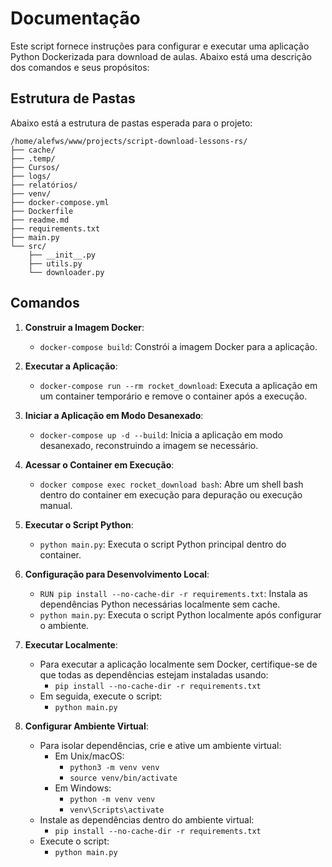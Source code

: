 # Documentação

Este script fornece instruções para configurar e executar uma aplicação Python Dockerizada para download de aulas. Abaixo está uma descrição dos comandos e seus propósitos:

## Estrutura de Pastas

Abaixo está a estrutura de pastas esperada para o projeto:

```
/home/alefws/www/projects/script-download-lessons-rs/
├── cache/
├── .temp/
├── Cursos/
├── logs/
├── relatórios/
├── venv/
├── docker-compose.yml
├── Dockerfile
├── readme.md
├── requirements.txt
├── main.py
└── src/
    ├── __init__.py
    ├── utils.py
    └── downloader.py
```

## Comandos

1. **Construir a Imagem Docker**:
    - `docker-compose build`: Constrói a imagem Docker para a aplicação.

2. **Executar a Aplicação**:
    - `docker-compose run --rm rocket_download`: Executa a aplicação em um container temporário e remove o container após a execução.

3. **Iniciar a Aplicação em Modo Desanexado**:
    - `docker-compose up -d --build`: Inicia a aplicação em modo desanexado, reconstruindo a imagem se necessário.

4. **Acessar o Container em Execução**:
    - `docker compose exec rocket_download bash`: Abre um shell bash dentro do container em execução para depuração ou execução manual.

5. **Executar o Script Python**:
    - `python main.py`: Executa o script Python principal dentro do container.

6. **Configuração para Desenvolvimento Local**:
    - `RUN pip install --no-cache-dir -r requirements.txt`: Instala as dependências Python necessárias localmente sem cache.
    - `python main.py`: Executa o script Python localmente após configurar o ambiente.

7. **Executar Localmente**:
    - Para executar a aplicação localmente sem Docker, certifique-se de que todas as dependências estejam instaladas usando:
        - `pip install --no-cache-dir -r requirements.txt`
    - Em seguida, execute o script:
        - `python main.py`

8. **Configurar Ambiente Virtual**:
    - Para isolar dependências, crie e ative um ambiente virtual:
        - Em Unix/macOS:
            - `python3 -m venv venv`
            - `source venv/bin/activate`
        - Em Windows:
            - `python -m venv venv`
            - `venv\Scripts\activate`
    - Instale as dependências dentro do ambiente virtual:
        - `pip install --no-cache-dir -r requirements.txt`
    - Execute o script:
        - `python main.py`
